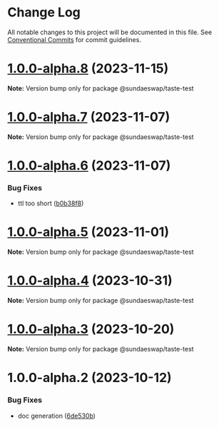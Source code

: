 # Change Log

All notable changes to this project will be documented in this file.
See [Conventional Commits](https://conventionalcommits.org) for commit guidelines.

# [1.0.0-alpha.8](https://github.com/SundaeSwap-finance/sundae-sdk/compare/@sundaeswap/taste-test@1.0.0-alpha.7...@sundaeswap/taste-test@1.0.0-alpha.8) (2023-11-15)

**Note:** Version bump only for package @sundaeswap/taste-test

# [1.0.0-alpha.7](https://github.com/SundaeSwap-finance/sundae-sdk/compare/@sundaeswap/taste-test@1.0.0-alpha.6...@sundaeswap/taste-test@1.0.0-alpha.7) (2023-11-07)

**Note:** Version bump only for package @sundaeswap/taste-test

# [1.0.0-alpha.6](https://github.com/SundaeSwap-finance/sundae-sdk/compare/@sundaeswap/taste-test@1.0.0-alpha.5...@sundaeswap/taste-test@1.0.0-alpha.6) (2023-11-07)

### Bug Fixes

- ttl too short ([b0b38f8](https://github.com/SundaeSwap-finance/sundae-sdk/commit/b0b38f8b9e8f73d13a32d71e8cf1f96e07a769b4))

# [1.0.0-alpha.5](https://github.com/SundaeSwap-finance/sundae-sdk/compare/@sundaeswap/taste-test@1.0.0-alpha.4...@sundaeswap/taste-test@1.0.0-alpha.5) (2023-11-01)

**Note:** Version bump only for package @sundaeswap/taste-test

# [1.0.0-alpha.4](https://github.com/SundaeSwap-finance/sundae-sdk/compare/@sundaeswap/taste-test@1.0.0-alpha.3...@sundaeswap/taste-test@1.0.0-alpha.4) (2023-10-31)

**Note:** Version bump only for package @sundaeswap/taste-test

# [1.0.0-alpha.3](https://github.com/SundaeSwap-finance/sundae-sdk/compare/@sundaeswap/taste-test@1.0.0-alpha.2...@sundaeswap/taste-test@1.0.0-alpha.3) (2023-10-20)

**Note:** Version bump only for package @sundaeswap/taste-test

# 1.0.0-alpha.2 (2023-10-12)

### Bug Fixes

- doc generation ([6de530b](https://github.com/SundaeSwap-finance/sundae-sdk/commit/6de530b9836be0a2f1c5739aa208a4fbc30ba80d))
